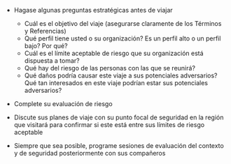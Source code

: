 [Title]: # (Preguntas estratégicas)
[Difficulty]: # (Principiante)
[Order]: # (0)

*   Hagase algunas preguntas estratégicas antes de viajar
    *   Cuál es el objetivo del viaje (asegurarse claramente de los Términos y Referencias)
    *   Qué perfil tiene usted o su organización? Es un perfil alto o un perfil bajo? Por qué?
    *   Cuál es el límite aceptable de riesgo que su organización está dispuesta a tomar?
    *   Qué hay del riesgo de las personas con las que se reunirá?
    *   Qué daños podría causar este viaje a sus potenciales adversarios? Qué tan interesados en este viaje podrían estar sus potenciales adversarios?

*   Complete su evaluación de riesgo
*   Discute sus planes de viaje con su punto focal de seguridad en la región que visitará para confirmar si este está entre sus límites de riesgo aceptable
*   Siempre que sea posible, programe sesiones de evaluación del contexto y de seguridad posteriormente con sus compañeros